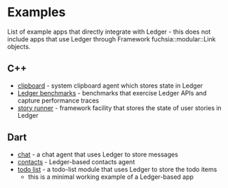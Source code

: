 # Examples

List of example apps that directly integrate with Ledger - this does not include
apps that use Ledger through Framework fuchsia::modular::Link objects.

## C++

 * [clipboard] - system clipboard agent which stores state in Ledger
 * [Ledger benchmarks] - benchmarks that exercise Ledger APIs and capture
   performance traces
 * [story runner] - framework facility that stores the state of user stories in
   Ledger

## Dart

 * [chat] - a chat agent that uses Ledger to store messages
 * [contacts] - Ledger-based contacts agent
 * [todo list] - a todo-list module that uses Ledger to store the todo items
   * this is a minimal working example of a Ledger-based app

[chat]: https://fuchsia.googlesource.com/topaz/+/master/app/chat/
[clipboard]: /peridot/bin/agents/clipboard/
[contacts]: https://fuchsia.googlesource.com/topaz/+/master/app/contacts/
[Ledger benchmarks]: /src/ledger/bin/tests/benchmark
[story runner]: /peridot/bin/sessionmgr/story_runner/
[todo list]: https://fuchsia.googlesource.com/topaz/+/master/examples/ledger/todo_list/
